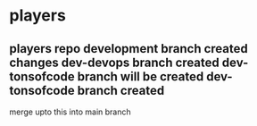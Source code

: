 # players
players repo
development branch created
changes
dev-devops branch created
dev-tonsofcode branch will be created
dev-tonsofcode branch created
------------------------------
merge upto this into main branch
